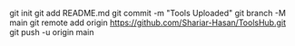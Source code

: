 git init
git add README.md
git commit -m "Tools Uploaded"
git branch -M main
git remote add origin https://github.com/Shariar-Hasan/ToolsHub.git
git push -u origin main